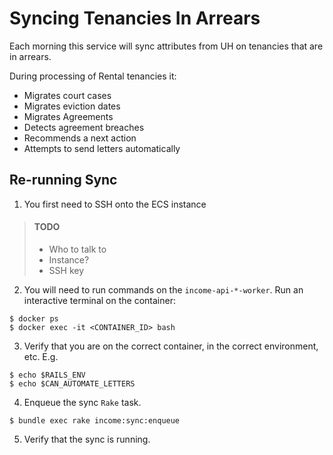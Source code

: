 # Syncing Tenancies In Arrears

Each morning this service will sync attributes from UH on tenancies that are in arrears.

During processing of Rental tenancies it:

* Migrates court cases
* Migrates eviction dates
* Migrates Agreements
* Detects agreement breaches
* Recommends a next action
* Attempts to send letters automatically

## Re-running Sync

1. You first need to SSH onto the ECS instance
> #### TODO
> - Who to talk to
> - Instance?
> - SSH key
2. You will need to run commands on the `income-api-*-worker`.
Run an interactive terminal on the container:
```
$ docker ps
$ docker exec -it <CONTAINER_ID> bash
```
3. Verify that you are on the correct container, in the correct environment, etc. E.g.
```
$ echo $RAILS_ENV
$ echo $CAN_AUTOMATE_LETTERS
```
4. Enqueue the sync `Rake` task.
```
$ bundle exec rake income:sync:enqueue
```
5. Verify that the sync is running.
